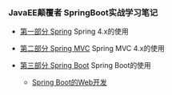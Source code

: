 ### JavaEE颠覆者 SpringBoot实战学习笔记

- [第一部分 Spring](LearningSpring/README.md) Spring 4.x的使用

- [第二部分 Spring MVC](LearningSpringMvc/README.MD) Spring MVC 4.x的使用

- [第三部分 Spring Boot](LearningSpringBoot/README.md) Spring Boot的使用

    - [Spring Boot的Web开发](SpringBootWeb/README.md)  



    


